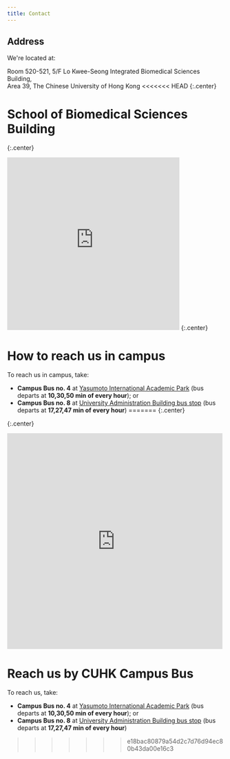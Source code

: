 ```yaml
---
title: Contact
---
```



## Address

We're located at:

Room 520-521, 5/F
Lo Kwee-Seong Integrated Biomedical Sciences Building,  
Area 39, The Chinese University of Hong Kong
<<<<<<< HEAD
{:.center}

# School of Biomedical Sciences Building
{:.center}
<iframe src="https://www.google.com/maps/embed?pb=!1m14!1m8!1m3!1d3688.0394484387793!2d114.203944!3d22.427541!3m2!1i1024!2i768!4f13.1!3m3!1m2!1s0x0%3A0x76b8a204e365257f!2sSchool%20of%20Biomedical%20Sciences%2C%20The%20Chinese%20University%20of%20Hong%20Kong!5e0!3m2!1sen!2shk!4v1612271411258!5m2!1sen!2shk" width="400" height="400" frameborder="0" style="border:0;" allowfullscreen="" aria-hidden="false" tabindex="0"></iframe>
{:.center}
<!-- section break -->

# How to reach us in campus

To reach us in campus, take:
- **Campus Bus no. 4** at [Yasumoto International Academic Park](https://goo.gl/maps/g424zWskuSyKyXxR7)  (bus departs at **10,30,50 min of every hour**); or
- **Campus Bus no. 8** at [University Administration Building bus stop](https://goo.gl/maps/JB4wXswUoEnbUu5u5)  (bus departs at **17,27,47 min of every hour**)
=======
{:.center}

<!-- # School of Biomedical Sciences Building -->
{:.center}
<iframe src="https://www.google.com/maps/embed?pb=!1m14!1m8!1m3!1d3688.0394484387793!2d114.203944!3d22.427541!3m2!1i1024!2i768!4f13.1!3m3!1m2!1s0x0%3A0x76b8a204e365257f!2sSchool%20of%20Biomedical%20Sciences%2C%20The%20Chinese%20University%20of%20Hong%20Kong!5e0!3m2!1sen!2shk!4v1612271411258!5m2!1sen!2shk" width="500" height="500" frameborder="0" style="border:0;" allowfullscreen="" aria-hidden="false" tabindex="0"></iframe>

<!-- section break -->

# Reach us by CUHK Campus Bus

To reach us, take:
- **Campus Bus no. 4** at [Yasumoto International Academic Park](https://goo.gl/maps/g424zWskuSyKyXxR7) (bus departs at **10,30,50 min of every hour**); or
- **Campus Bus no. 8** at [University Administration Building bus stop](https://goo.gl/maps/JB4wXswUoEnbUu5u5) (bus departs at **17,27,47 min of every hour**)
>>>>>>> e18bac80879a54d2c7d76d94ec80b43da00e16c3

<!--
{%
  include figure.html
  image="images/photo.jpg"
  width="100%"
  caption="The Center for Wit and Sagacity"
%}
-->
